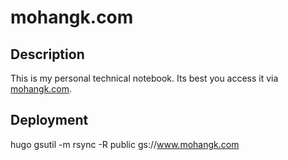 # mohangk.com

## Description

This is my personal technical notebook. Its best you access it via [mohangk.com](https://www.mohangk.com).

## Deployment
hugo
gsutil -m rsync -R public gs://www.mohangk.com




